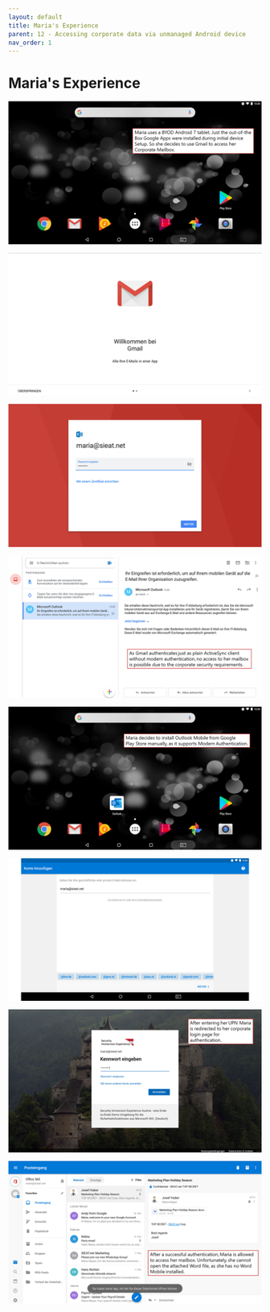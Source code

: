 ```yaml
---
layout: default
title: Maria's Experience
parent: 12 - Accessing corporate data via unmanaged Android device
nav_order: 1
---
```


# Maria's Experience

![scenario12_03](/assets/images/scenario12/Scenario12_03.PNG "scenario12_03")

![](/assets/images/scenario12/Scenario12_04.png "")

![](/assets/images/scenario12/Scenario12_05.png "")

![](/assets/images/scenario12/Scenario12_06.png "")

![](/assets/images/scenario12/Scenario12_07.png "")

![](/assets/images/scenario12/Scenario12_08.png "")

![](/assets/images/scenario12/Scenario12_09.png "")

![](/assets/images/scenario12/Scenario12_10.png "")
